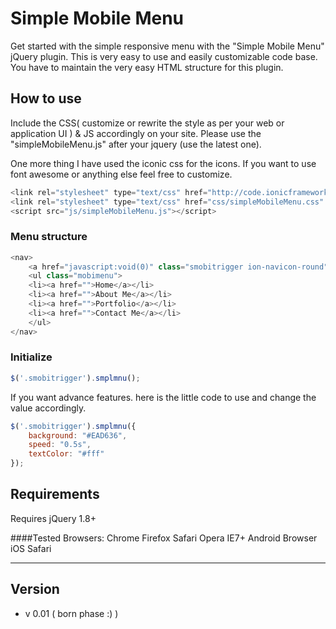 # Simple Mobile Menu
Get started with the simple responsive menu with the "Simple Mobile Menu" jQuery plugin. This is very easy to use and easily customizable code base. You have to maintain the very easy HTML structure for this plugin.

## How to use
Include the CSS( customize or rewrite the style as per your web or application UI ) & JS accordingly on your site.
Please use the "simpleMobileMenu.js" after your jquery (use the latest one). 

One more thing I have used the iconic css for the icons. If you want to use font awesome or anything else feel free to customize.
```JavaScript
<link rel="stylesheet" type="text/css" href="http://code.ionicframework.com/ionicons/2.0.1/css/ionicons.min.css">
<link rel="stylesheet" type="text/css" href="css/simpleMobileMenu.css" />
<script src="js/simpleMobileMenu.js"></script>
```
### Menu structure
```JavaScript
<nav>
    <a href="javascript:void(0)" class="smobitrigger ion-navicon-round"><span>Menu</span></a>
    <ul class="mobimenu">
	<li><a href="">Home</a></li>
	<li><a href="">About Me</a></li>
	<li><a href="">Portfolio</a></li>
	<li><a href="">Contact Me</a></li>
    </ul>
</nav>
```
### Initialize
```JavaScript
$('.smobitrigger').smplmnu();
```
If you want advance features. here is the little code to use and change the value accordingly.
```JavaScript
$('.smobitrigger').smplmnu({
	background: "#EAD636",
	speed: "0.5s",
	textColor: "#fff"
});
```
## Requirements
Requires jQuery 1.8+

####Tested Browsers:
Chrome
Firefox
Safari
Opera
IE7+
Android Browser
iOS Safari

***********************************************************************
## Version
- v 0.01 ( born phase :) )